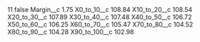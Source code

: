 <?xml version="1.0" encoding="UTF-8"?>
<CustomMetadata xmlns="http://soap.sforce.com/2006/04/metadata" xmlns:xsi="http://www.w3.org/2001/XMLSchema-instance" xmlns:xsd="http://www.w3.org/2001/XMLSchema">
    <label>11</label>
    <protected>false</protected>
    <values>
        <field>Margin__c</field>
        <value xsi:type="xsd:double">1.75</value>
    </values>
    <values>
        <field>X0_to_10__c</field>
        <value xsi:type="xsd:double">108.84</value>
    </values>
    <values>
        <field>X10_to_20__c</field>
        <value xsi:type="xsd:double">108.54</value>
    </values>
    <values>
        <field>X20_to_30__c</field>
        <value xsi:type="xsd:double">107.89</value>
    </values>
    <values>
        <field>X30_to_40__c</field>
        <value xsi:type="xsd:double">107.48</value>
    </values>
    <values>
        <field>X40_to_50__c</field>
        <value xsi:type="xsd:double">106.72</value>
    </values>
    <values>
        <field>X50_to_60__c</field>
        <value xsi:type="xsd:double">106.25</value>
    </values>
    <values>
        <field>X60_to_70__c</field>
        <value xsi:type="xsd:double">105.47</value>
    </values>
    <values>
        <field>X70_to_80__c</field>
        <value xsi:type="xsd:double">104.52</value>
    </values>
    <values>
        <field>X80_to_90__c</field>
        <value xsi:type="xsd:double">104.28</value>
    </values>
    <values>
        <field>X90_to_100__c</field>
        <value xsi:type="xsd:double">102.98</value>
    </values>
</CustomMetadata>

